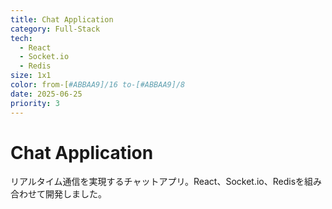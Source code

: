 ```yaml
---
title: Chat Application
category: Full-Stack
tech:
  - React
  - Socket.io
  - Redis
size: 1x1
color: from-[#ABBAA9]/16 to-[#ABBAA9]/8
date: 2025-06-25
priority: 3
---
```

# Chat Application

リアルタイム通信を実現するチャットアプリ。React、Socket.io、Redisを組み合わせて開発しました。
